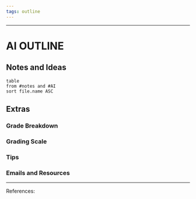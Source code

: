 ```yaml
---
tags: outline
---
```

___
# AI OUTLINE

## Notes and Ideas
```dataview
table
from #notes and #AI
sort file.name ASC
```

## Extras
### Grade Breakdown
### Grading Scale
### Tips
### Emails and Resources
___
References:
